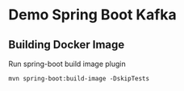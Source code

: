 # Demo Spring Boot Kafka

## Building Docker Image

Run spring-boot build image plugin

`mvn spring-boot:build-image -DskipTests`
